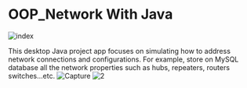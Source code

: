 # OOP_Network With Java


![index](https://user-images.githubusercontent.com/63317015/188516399-826360a2-31b1-495d-bf02-922257816b8b.png)




This desktop Java project app focuses on simulating how to address network connections and configurations. For example, store on MySQL database all the network properties such as hubs, repeaters, routers switches…etc. 
![Capture](https://user-images.githubusercontent.com/63317015/188515728-ecc3226b-6657-46d7-a4bd-761cd18da18a.JPG)
![2](https://user-images.githubusercontent.com/63317015/188515732-0b3ff64f-df1b-4898-b0cc-8324302301fa.JPG)
